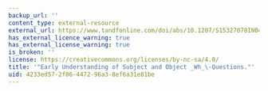 ```yaml
---
backup_url: ''
content_type: external-resource
external_url: https://www.tandfonline.com/doi/abs/10.1207/S15327078IN0403_06?journalCode=hifc20
has_external_licence_warning: true
has_external_license_warning: true
is_broken: ''
license: https://creativecommons.org/licenses/by-nc-sa/4.0/
title: '"Early Understanding of Subject and Object _Wh_\-Questions."'
uid: 4233ed57-2f86-4472-96a3-8ef6a31e81be
---
```


